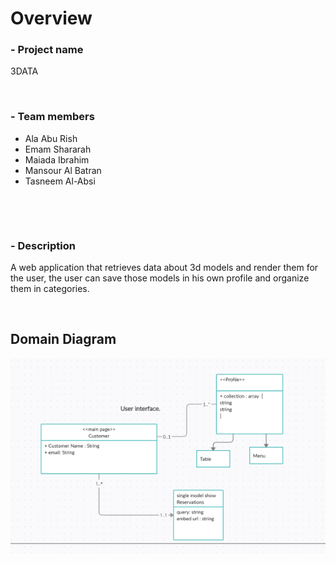 # Overview 

### - Project name

3DATA

&nbsp;

### - Team members

* Ala Abu Rish
* Emam Shararah
* Maiada Ibrahim
* Mansour Al Batran
* Tasneem Al-Absi

&nbsp;

&nbsp;

### - Description

A web application that retrieves data about 3d models and render them for the user, the user can save those models in his own profile and organize them in categories.

&nbsp;



## Domain Diagram


![domain diagram](./assets/unknown.png)
